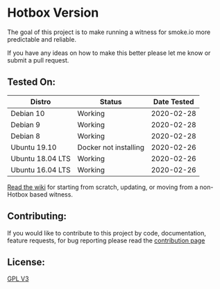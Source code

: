 # Hotbox Version
The goal of this project is to make running a witness for smoke.io more predictable and reliable.

If you have any ideas on how to make this better please let me know or submit a pull request.

## Tested On:
| Distro | Status | Date Tested |
|--------|--------|-------------|
|Debian 10 | Working | 2020-02-28 |
|Debian 9 | Working | 2020-02-28 |
|Debian 8 | Working | 2020-02-28 |
|Ubuntu 19.10 | Docker not installing | 2020-02-26 |
|Ubuntu 18.04 LTS | Working | 2020-02-26 |
|Ubuntu 16.04 LTS | Working | 2020-02-26 |

[Read the wiki](https://github.com/jrswab/hotbox/wiki) for starting from scratch, updating, or moving from a non-Hotbox based witness.

## Contributing:
If you would like to contribute to this project by code, documentation, feature requests, for bug reporting please read the [contribution page](https://github.com/jrswab/hotbox/blob/master/CONTRIBUTING.md)

## License:
[GPL V3](https://github.com/jrswab/hotbox/blob/master/LICENSE)
